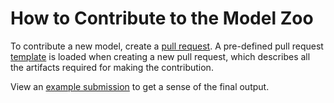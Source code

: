 # How to Contribute to the Model Zoo

To contribute a new model, create a [pull request](https://github.com/onnx/models/pull/new/). A pre-defined pull request [template](PULL_REQUEST_TEMPLATE.md) is loaded when creating a new pull request, which describes all the artifacts required for making the contribution.

View an [example submission](vision/classification/resnet/README.md) to get a sense of the final output.
